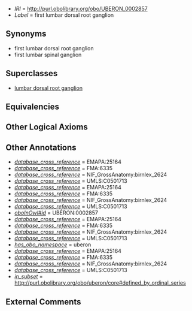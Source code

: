  * *IRI* = http://purl.obolibrary.org/obo/UBERON_0002857
 * *Label* = first lumbar dorsal root ganglion

## Synonyms

 * first lumbar dorsal root ganglion
 * first lumbar spinal ganglion

## Superclasses

 * [lumbar dorsal root ganglion](../../UBERON/36/UBERON_0002836.md)

## Equivalencies


## Other Logical Axioms


## Other Annotations

 * *[database_cross_reference](../../ef/oboInOwl#hasDbXref.md)* = EMAPA:25164
 * *[database_cross_reference](../../ef/oboInOwl#hasDbXref.md)* = FMA:6335
 * *[database_cross_reference](../../ef/oboInOwl#hasDbXref.md)* = NIF_GrossAnatomy:birnlex_2624
 * *[database_cross_reference](../../ef/oboInOwl#hasDbXref.md)* = UMLS:C0501713
 * *[database_cross_reference](../../ef/oboInOwl#hasDbXref.md)* = EMAPA:25164
 * *[database_cross_reference](../../ef/oboInOwl#hasDbXref.md)* = FMA:6335
 * *[database_cross_reference](../../ef/oboInOwl#hasDbXref.md)* = NIF_GrossAnatomy:birnlex_2624
 * *[database_cross_reference](../../ef/oboInOwl#hasDbXref.md)* = UMLS:C0501713
 * *[oboInOwl#id](../../id/oboInOwl#id.md)* = UBERON:0002857
 * *[database_cross_reference](../../ef/oboInOwl#hasDbXref.md)* = EMAPA:25164
 * *[database_cross_reference](../../ef/oboInOwl#hasDbXref.md)* = FMA:6335
 * *[database_cross_reference](../../ef/oboInOwl#hasDbXref.md)* = NIF_GrossAnatomy:birnlex_2624
 * *[database_cross_reference](../../ef/oboInOwl#hasDbXref.md)* = UMLS:C0501713
 * *[has_obo_namespace](../../ce/oboInOwl#hasOBONamespace.md)* = uberon
 * *[database_cross_reference](../../ef/oboInOwl#hasDbXref.md)* = EMAPA:25164
 * *[database_cross_reference](../../ef/oboInOwl#hasDbXref.md)* = FMA:6335
 * *[database_cross_reference](../../ef/oboInOwl#hasDbXref.md)* = NIF_GrossAnatomy:birnlex_2624
 * *[database_cross_reference](../../ef/oboInOwl#hasDbXref.md)* = UMLS:C0501713
 * *[in_subset](../../et/oboInOwl#inSubset.md)* = http://purl.obolibrary.org/obo/uberon/core#defined_by_ordinal_series

## External Comments

